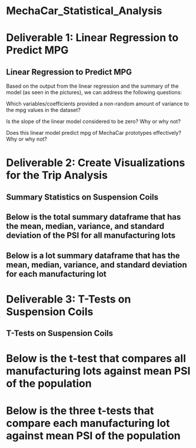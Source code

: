 # MechaCar_Statistical_Analysis

# Deliverable 1: Linear Regression to Predict MPG 
## Linear Regression to Predict MPG
Based on the output from the linear regression and the summary of the model (as seen in the pictures), we can address the following questions:

Which variables/coefficients provided a non-random amount of variance to the mpg values in the dataset?

Is the slope of the linear model considered to be zero? Why or why not?

Does this linear model predict mpg of MechaCar prototypes effectively? Why or why not?

# Deliverable 2: Create Visualizations for the Trip Analysis
## Summary Statistics on Suspension Coils

## Below is the total summary dataframe that has the mean, median, variance, and standard deviation of the PSI for all manufacturing lots 

## Below is a lot summary dataframe that has the mean, median, variance, and standard deviation for each manufacturing lot 


# Deliverable 3: T-Tests on Suspension Coils
## T-Tests on Suspension Coils

# Below is the t-test that compares all manufacturing lots against mean PSI of the population

# Below is the three t-tests that compare each manufacturing lot against mean PSI of the population 
